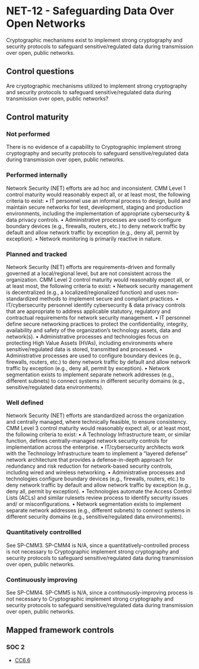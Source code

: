 # NET-12 - Safeguarding Data Over Open Networks
Cryptographic mechanisms exist to implement strong cryptography and security protocols to safeguard sensitive/regulated data during transmission over open, public networks. 
## Control questions
Are cryptographic mechanisms utilized to implement strong cryptography and security protocols to safeguard sensitive/regulated data during transmission over open, public networks? 
## Control maturity
### Not performed
There is no evidence of a capability to Cryptographic implement strong cryptography and security protocols to safeguard sensitive/regulated data during transmission over open, public networks. 
### Performed internally
Network Security (NET) efforts are ad hoc and inconsistent. CMM Level 1 control maturity would reasonably expect all, or at least most, the following criteria to exist:
•	IT personnel use an informal process to design, build and maintain secure networks for test, development, staging and production environments, including the implementation of appropriate cybersecurity & data privacy controls.
•	Administrative processes are used to configure boundary devices (e.g., firewalls, routers, etc.) to deny network traffic by default and allow network traffic by exception (e.g., deny all, permit by exception). 
•	Network monitoring is primarily reactive in nature.
### Planned and tracked
Network Security (NET) efforts are requirements-driven and formally governed at a local/regional level, but are not consistent across the organization. CMM Level 2 control maturity would reasonably expect all, or at least most, the following criteria to exist:
•	Network security management is decentralized (e.g., a localized/regionalized function) and uses non-standardized methods to implement secure and compliant practices.
•	IT/cybersecurity personnel identify cybersecurity & data privacy controls that are appropriate to address applicable statutory, regulatory and contractual requirements for network security management.
•	IT personnel define secure networking practices to protect the confidentiality, integrity, availability and safety of the organization’s technology assets, data and network(s).
•	Administrative processes and technologies focus on protecting High Value Assets (HVAs), including environments where sensitive/regulated data is stored, transmitted and processed.
•	Administrative processes are used to configure boundary devices (e.g., firewalls, routers, etc.) to deny network traffic by default and allow network traffic by exception (e.g., deny all, permit by exception). 
•	Network segmentation exists to implement separate network addresses (e.g., different subnets) to connect systems in different security domains (e.g., sensitive/regulated data environments).
### Well defined
Network Security (NET) efforts are standardized across the organization and centrally managed, where technically feasible, to ensure consistency. CMM Level 3 control maturity would reasonably expect all, or at least most, the following criteria to exist:
•	A Technology Infrastructure team, or similar function, defines centrally-managed network security controls for implementation across the enterprise.
•	IT/cybersecurity architects work with the Technology Infrastructure team to implement a “layered defense” network architecture that provides a defense-in-depth approach for redundancy and risk reduction for network-based security controls, including wired and wireless networking.
•	Administrative processes and technologies configure boundary devices (e.g., firewalls, routers, etc.) to deny network traffic by default and allow network traffic by exception (e.g., deny all, permit by exception).
•	Technologies automate the Access Control Lists (ACLs) and similar rulesets review process to identify security issues and/ or misconfigurations. 
•	Network segmentation exists to implement separate network addresses (e.g., different subnets) to connect systems in different security domains (e.g., sensitive/regulated data environments).
### Quantitatively controllled
See SP-CMM3. SP-CMM4 is N/A, since a quantitatively-controlled process is not necessary to Cryptographic implement strong cryptography and security protocols to safeguard sensitive/regulated data during transmission over open, public networks. 
### Continuously improving
See SP-CMM4. SP-CMM5 is N/A, since a continuously-improving process is not necessary to Cryptographic implement strong cryptography and security protocols to safeguard sensitive/regulated data during transmission over open, public networks. 
## Mapped framework controls
### SOC 2
- [CC6.6](../soc2/cc66.md)